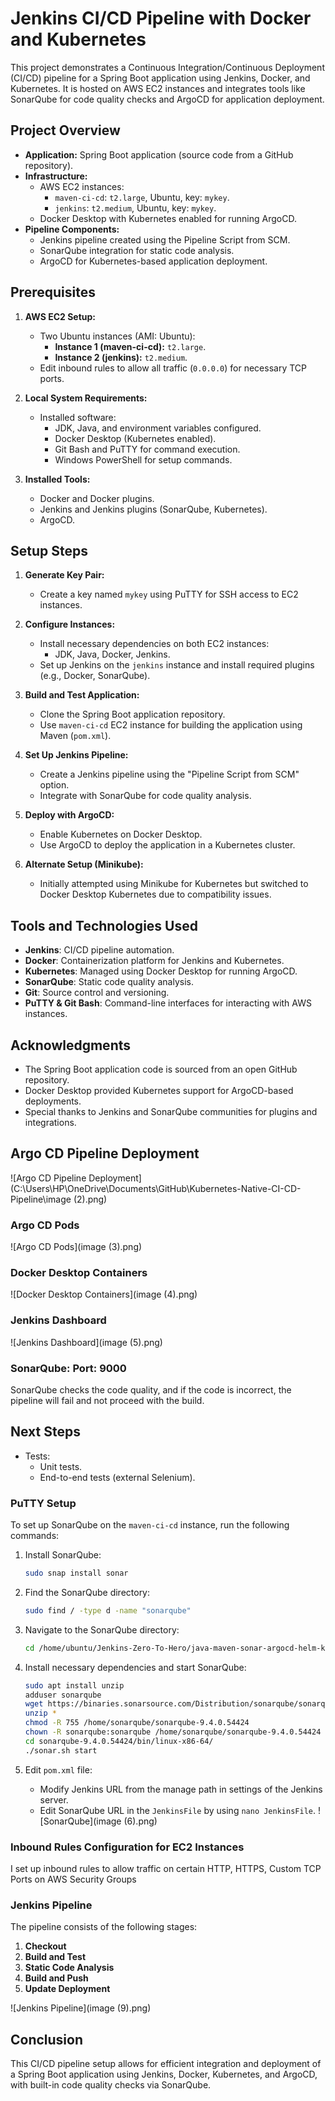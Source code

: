 # Jenkins CI/CD Pipeline with Docker and Kubernetes

This project demonstrates a Continuous Integration/Continuous Deployment (CI/CD) pipeline for a Spring Boot application using Jenkins, Docker, and Kubernetes. It is hosted on AWS EC2 instances and integrates tools like SonarQube for code quality checks and ArgoCD for application deployment.

## Project Overview

- **Application:** Spring Boot application (source code from a GitHub repository).
- **Infrastructure:**
    - AWS EC2 instances:
        - `maven-ci-cd`: `t2.large`, Ubuntu, key: `mykey`.
        - `jenkins`: `t2.medium`, Ubuntu, key: `mykey`.
    - Docker Desktop with Kubernetes enabled for running ArgoCD.
- **Pipeline Components:**
    - Jenkins pipeline created using the Pipeline Script from SCM.
    - SonarQube integration for static code analysis.
    - ArgoCD for Kubernetes-based application deployment.

## Prerequisites

1. **AWS EC2 Setup:**
    - Two Ubuntu instances (AMI: Ubuntu):
        - **Instance 1 (maven-ci-cd):** `t2.large`.
        - **Instance 2 (jenkins):** `t2.medium`.
    - Edit inbound rules to allow all traffic (`0.0.0.0`) for necessary TCP ports.

2. **Local System Requirements:**
    - Installed software:
        - JDK, Java, and environment variables configured.
        - Docker Desktop (Kubernetes enabled).
        - Git Bash and PuTTY for command execution.
        - Windows PowerShell for setup commands.

3. **Installed Tools:**
    - Docker and Docker plugins.
    - Jenkins and Jenkins plugins (SonarQube, Kubernetes).
    - ArgoCD.

## Setup Steps

1. **Generate Key Pair:**
    - Create a key named `mykey` using PuTTY for SSH access to EC2 instances.

2. **Configure Instances:**
    - Install necessary dependencies on both EC2 instances:
        - JDK, Java, Docker, Jenkins.
    - Set up Jenkins on the `jenkins` instance and install required plugins (e.g., Docker, SonarQube).

3. **Build and Test Application:**
    - Clone the Spring Boot application repository.
    - Use `maven-ci-cd` EC2 instance for building the application using Maven (`pom.xml`).

4. **Set Up Jenkins Pipeline:**
    - Create a Jenkins pipeline using the "Pipeline Script from SCM" option.
    - Integrate with SonarQube for code quality analysis.

5. **Deploy with ArgoCD:**
    - Enable Kubernetes on Docker Desktop.
    - Use ArgoCD to deploy the application in a Kubernetes cluster.

6. **Alternate Setup (Minikube):**
    - Initially attempted using Minikube for Kubernetes but switched to Docker Desktop Kubernetes due to compatibility issues.

## Tools and Technologies Used

- **Jenkins**: CI/CD pipeline automation.
- **Docker**: Containerization platform for Jenkins and Kubernetes.
- **Kubernetes**: Managed using Docker Desktop for running ArgoCD.
- **SonarQube**: Static code quality analysis.
- **Git**: Source control and versioning.
- **PuTTY & Git Bash**: Command-line interfaces for interacting with AWS instances.

## Acknowledgments

- The Spring Boot application code is sourced from an open GitHub repository.
- Docker Desktop provided Kubernetes support for ArgoCD-based deployments.
- Special thanks to Jenkins and SonarQube communities for plugins and integrations.

## Argo CD Pipeline Deployment

![Argo CD Pipeline Deployment](C:\Users\HP\OneDrive\Documents\GitHub\Kubernetes-Native-CI-CD-Pipeline\image (2).png)

### Argo CD Pods

![Argo CD Pods](image (3).png)

### Docker Desktop Containers

![Docker Desktop Containers](image (4).png)

### Jenkins Dashboard

![Jenkins Dashboard](image (5).png)

### SonarQube: Port: 9000

SonarQube checks the code quality, and if the code is incorrect, the pipeline will fail and not proceed with the build.

## Next Steps

- Tests:
    - Unit tests.
    - End-to-end tests (external Selenium).

### PuTTY Setup

To set up SonarQube on the `maven-ci-cd` instance, run the following commands:

1. Install SonarQube:
    ```bash
    sudo snap install sonar
    ```

2. Find the SonarQube directory:
    ```bash
    sudo find / -type d -name "sonarqube"
    ```

3. Navigate to the SonarQube directory:
    ```bash
    cd /home/ubuntu/Jenkins-Zero-To-Hero/java-maven-sonar-argocd-helm-k8s/spring-boot-app/sonarqube
    ```

4. Install necessary dependencies and start SonarQube:
    ```bash
    sudo apt install unzip
    adduser sonarqube
    wget https://binaries.sonarsource.com/Distribution/sonarqube/sonarqube-9.4.0.54424.zip
    unzip *
    chmod -R 755 /home/sonarqube/sonarqube-9.4.0.54424
    chown -R sonarqube:sonarqube /home/sonarqube/sonarqube-9.4.0.54424
    cd sonarqube-9.4.0.54424/bin/linux-x86-64/
    ./sonar.sh start
    ```

5. Edit `pom.xml` file:
    - Modify Jenkins URL from the manage path in settings of the Jenkins server.
    - Edit SonarQube URL in the `JenkinsFile` by using `nano JenkinsFile`.
![SonarQube](image (6).png)
### Inbound Rules Configuration for EC2 Instances

I set up inbound rules to allow traffic on certain HTTP, HTTPS, Custom TCP Ports on AWS Security Groups


### Jenkins Pipeline

The pipeline consists of the following stages:

1. **Checkout**
2. **Build and Test**
3. **Static Code Analysis**
4. **Build and Push**
5. **Update Deployment**

![Jenkins Pipeline](image (9).png)

## Conclusion

This CI/CD pipeline setup allows for efficient integration and deployment of a Spring Boot application using Jenkins, Docker, Kubernetes, and ArgoCD, with built-in code quality checks via SonarQube.
